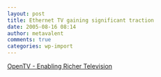 ```yaml
---
layout: post
title: Ethernet TV gaining significant traction
date: 2005-08-16 08:14
author: metavalent
comments: true
categories: wp-import
---
```

<a href="http://www.opentv.com/">OpenTV - Enabling Richer Television</a>
